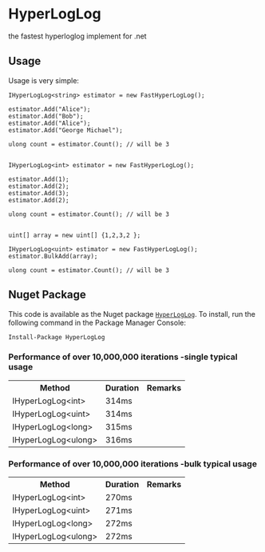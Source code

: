 # HyperLogLog
the fastest hyperloglog implement for .net 

## Usage
Usage is very simple:
```
IHyperLogLog<string> estimator = new FastHyperLogLog();

estimator.Add("Alice");
estimator.Add("Bob");
estimator.Add("Alice");
estimator.Add("George Michael");

ulong count = estimator.Count(); // will be 3


IHyperLogLog<int> estimator = new FastHyperLogLog();

estimator.Add(1);
estimator.Add(2);
estimator.Add(3);
estimator.Add(2);

ulong count = estimator.Count(); // will be 3


uint[] array = new uint[] {1,2,3,2 };

IHyperLogLog<uint> estimator = new FastHyperLogLog();
estimator.BulkAdd(array);

ulong count = estimator.Count(); // will be 3
```

## Nuget Package
This code is available as the Nuget package [`HyperLogLog`](https://www.nuget.org/packages/HyperLogLog/).  To install, run the following command in the Package Manager Console:

```
Install-Package HyperLogLog
```
### Performance of over 10,000,000 iterations -single typical usage

<table>
	<tr>
		<th>Method</th>
		<th>Duration</th>		
		<th>Remarks</th>
	</tr>
	<tr>
		<td>IHyperLogLog&lt;int&gt;</td>
		<td>314ms</td>
		<td></td>
	</tr>
	<tr>
		<td>IHyperLogLog&lt;uint&gt;</td>
		<td>314ms</td>
		<td>&nbsp;</td>
	</tr>
	<tr>
		<td>IHyperLogLog&lt;long&gt;</td>
		<td>315ms</td>
		<td>&nbsp;</td>
	</tr>
	<tr>
		<td>IHyperLogLog&lt;ulong&gt;</td>
		<td>316ms</td>
		<td>&nbsp;</td>
	</tr>
</table>


### Performance of over 10,000,000 iterations -bulk typical usage

<table>
	<tr>
		<th>Method</th>
		<th>Duration</th>		
		<th>Remarks</th>
	</tr>
	<tr>
		<td>IHyperLogLog&lt;int&gt;</td>
		<td>270ms</td>
		<td></td>
	</tr>
	<tr>
		<td>IHyperLogLog&lt;uint&gt;</td>
		<td>271ms</td>
		<td>&nbsp;</td>
	</tr>
	<tr>
		<td>IHyperLogLog&lt;long&gt;</td>
		<td>272ms</td>
		<td>&nbsp;</td>
	</tr>
	<tr>
		<td>IHyperLogLog&lt;ulong&gt;</td>
		<td>272ms</td>
		<td>&nbsp;</td>
	</tr>
</table>
